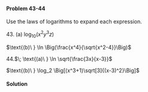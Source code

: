 <div class="alert alert-warning" role="alert">
<h4 class="alert-heading">Problem 43-44</h4>

Use the laws of logarithms to expand each expression.

<div class="container">
<div class="row">
<div class="col-6">

43.$\; \text{(a)\ } \log_{10} (x^2 y^3 z)$

</div>
<div class="col-6">

$\text{(b)\ } \ln \Big(\frac{x^4}{\sqrt{x^2-4}}\Big)$

</div>
</div>
</div>

<div class="container">
<div class="row">
<div class="col-6">

44.$\; \text{(a)\ } \ln \sqrt{\frac{3x}{x-3}}$

</div>
<div class="col-6">

$\text{(b)\ } \log_2 \Big[(x^3+1)\sqrt[3]{(x-3)^2}\Big]$

</div>
</div>
</div>

</div>

<div class="alert alert-success" role="alert">
<h4 class="alert-heading">Solution</h4>



</div>

